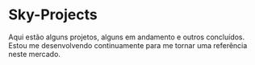 # Sky-Projects
Aqui estão alguns projetos, alguns em andamento e outros concluídos. Estou me desenvolvendo continuamente para me tornar uma referência neste mercado.
